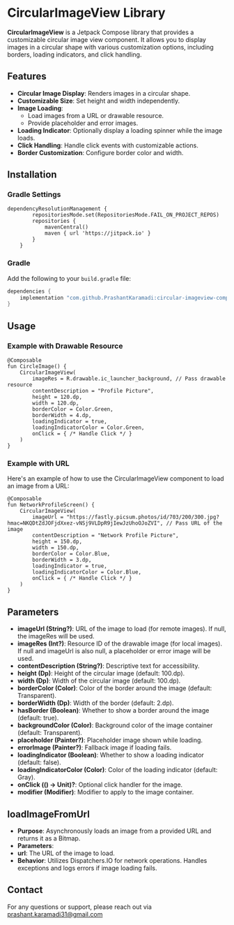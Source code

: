 # CircularImageView Library

**CircularImageView** is a Jetpack Compose library that provides a customizable circular image view component. It allows you to display images in a circular shape with various customization options, including borders, loading indicators, and click handling.

## Features

- **Circular Image Display**: Renders images in a circular shape.
- **Customizable Size**: Set height and width independently.
- **Image Loading**:
  - Load images from a URL or drawable resource.
  - Provide placeholder and error images.
- **Loading Indicator**: Optionally display a loading spinner while the image loads.
- **Click Handling**: Handle click events with customizable actions.
- **Border Customization**: Configure border color and width.

## Installation

### Gradle Settings
```
dependencyResolutionManagement {
		repositoriesMode.set(RepositoriesMode.FAIL_ON_PROJECT_REPOS)
		repositories {
			mavenCentral()
			maven { url 'https://jitpack.io' }
		}
	}
```

### Gradle

Add the following to your `build.gradle` file:

```groovy
dependencies {
    implementation "com.github.PrashantKaramadi:circular-imageview-compose:1.0.0"
}
```
## Usage
### Example with Drawable Resource
```
@Composable
fun CircleImage() {
    CircularImageView(
        imageRes = R.drawable.ic_launcher_background, // Pass drawable resource
        contentDescription = "Profile Picture",
        height = 120.dp,
        width = 120.dp,
        borderColor = Color.Green,
        borderWidth = 4.dp,
        loadingIndicator = true,
        loadingIndicatorColor = Color.Green,
        onClick = { /* Handle Click */ }
    )
}
```
### Example with URL
Here's an example of how to use the CircularImageView component to load an image from a URL:
```
@Composable
fun NetworkProfileScreen() {
    CircularImageView(
        imageUrl = "https://fastly.picsum.photos/id/703/200/300.jpg?hmac=NKQDtZdJOFjdXxez-vNSj9VLDpR9jIewJzUhoOJoZVI", // Pass URL of the image
        contentDescription = "Network Profile Picture",
        height = 150.dp,
        width = 150.dp,
        borderColor = Color.Blue,
        borderWidth = 3.dp,
        loadingIndicator = true,
        loadingIndicatorColor = Color.Blue,
        onClick = { /* Handle Click */ }
    )
}

```
## Parameters
- **imageUrl (String?)**: URL of the image to load (for remote images). If null, the imageRes will be used.
- **imageRes (Int?)**: Resource ID of the drawable image (for local images). If null and imageUrl is also null, a placeholder or error image will be used.
- **contentDescription (String?)**: Descriptive text for accessibility.
- **height (Dp)**: Height of the circular image (default: 100.dp).
- **width (Dp)**: Width of the circular image (default: 100.dp).
- **borderColor (Color)**: Color of the border around the image (default: Transparent).
- **borderWidth (Dp)**: Width of the border (default: 2.dp).
- **hasBorder (Boolean)**: Whether to show a border around the image (default: true).
- **backgroundColor (Color)**: Background color of the image container (default: Transparent).
- **placeholder (Painter?)**: Placeholder image shown while loading.
- **errorImage (Painter?)**: Fallback image if loading fails.
- **loadingIndicator (Boolean)**: Whether to show a loading indicator (default: false).
- **loadingIndicatorColor (Color)**: Color of the loading indicator (default: Gray).
- **onClick (() -> Unit)?**: Optional click handler for the image.
- **modifier (Modifier)**: Modifier to apply to the image container.
 ## loadImageFromUrl
- **Purpose**: Asynchronously loads an image from a provided URL and returns it as a Bitmap.
- **Parameters**:
- **url**: The URL of the image to load.
- **Behavior**: Utilizes Dispatchers.IO for network operations. Handles exceptions and logs errors if image loading fails.
  
## Contact
For any questions or support, please reach out via prashant.karamadi31@gmail.com


